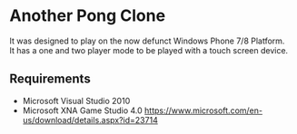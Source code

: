 # Another Pong Clone

It was designed to play on the now defunct Windows Phone 7/8 Platform.    
It has a one and two player mode to be played with a touch screen device.   

## Requirements

- Microsoft Visual Studio 2010
- Microsoft XNA Game Studio 4.0 
https://www.microsoft.com/en-us/download/details.aspx?id=23714
